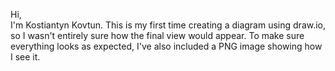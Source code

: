 Hi,  
I'm Kostiantyn Kovtun. This is my first time creating a diagram using draw.io, so I wasn't entirely sure how the final view would appear. To make sure everything looks as expected, I've also included a PNG image showing how I see it.
